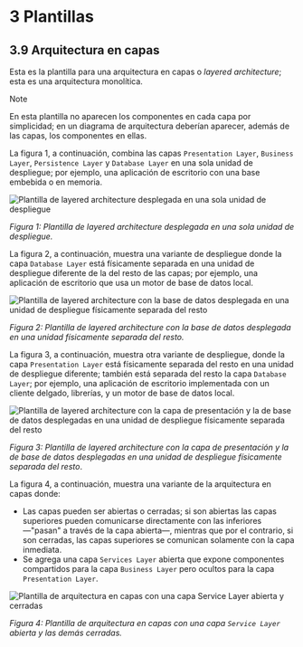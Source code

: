 # 3 Plantillas

## 3.9 Arquitectura en capas

Esta es la plantilla para una arquitectura en capas o *layered architecture*;
esta es una arquitectura monolítica.

> [!NOTE]
> En esta plantilla no aparecen los componentes en cada capa por simplicidad; en
> un diagrama de arquitectura deberían aparecer, además de las capas, los
> componentes en ellas.

La figura 1, a continuación, combina las capas `Presentation Layer`, `Business
Layer`, `Persistence Layer` y `Database Layer` en una sola unidad de despliegue;
por ejemplo, una aplicación de escritorio con una base embebida o en memoria.

![Plantilla de layered architecture desplegada en una sola
unidad de despliegue](/diagrams/Architecture_Layered.svg)

*Figura 1: Plantilla de layered architecture desplegada en una sola unidad de
despliegue.*

La figura 2, a continuación, muestra una variante de despliegue donde la capa
`Database Layer` está físicamente separada en una unidad de despliegue diferente
de la del resto de las capas; por ejemplo, una aplicación de escritorio que usa
un motor de base de datos local.

![Plantilla de layered architecture con la base de datos desplegada en una
unidad de despliegue físicamente separada del
resto](/diagrams/Architecture_Layered_Variation_1.svg)

*Figura 2: Plantilla de layered architecture con la base de datos desplegada
en una unidad físicamente separada del resto.*

La figura 3, a continuación, muestra otra variante de despliegue, donde la capa
`Presentation Layer` está físicamente separada del resto en una unidad de
despliegue diferente; también está separada del resto la capa `Database Layer`; por
ejemplo, una aplicación de escritorio implementada con un cliente delgado,
librerías, y un motor de base de datos local.

![Plantilla de layered architecture con la capa de presentación y la de base de
datos desplegadas en una unidad de despliegue físicamente separada del
resto](/diagrams/Architecture_Layered_Variation_2.svg)

*Figura 3: Plantilla de layered architecture con la capa de presentación y la
de base de datos desplegadas en una unidad de despliegue físicamente separada
del resto*.

La figura 4, a continuación, muestra una variante de la arquitectura en capas
donde:

* Las capas pueden ser abiertas o cerradas; si son abiertas las capas superiores
  pueden comunicarse directamente con las inferiores —"pasan" a través de la
  capa abierta—, mientras que por el contrario, si son cerradas, las capas
  superiores se comunican solamente con la capa inmediata.
* Se agrega una capa `Services Layer` abierta que expone componentes
  compartidos para la capa `Business Layer` pero ocultos para la capa
  `Presentation Layer`.

![Plantilla de arquitectura en capas con una capa `Service Layer` abierta y
cerradas](/diagrams/Architecture_Layered_Variation_3.svg)

*Figura 4: Plantilla de arquitectura en capas con una capa `Service Layer`
abierta y las demás cerradas.*
